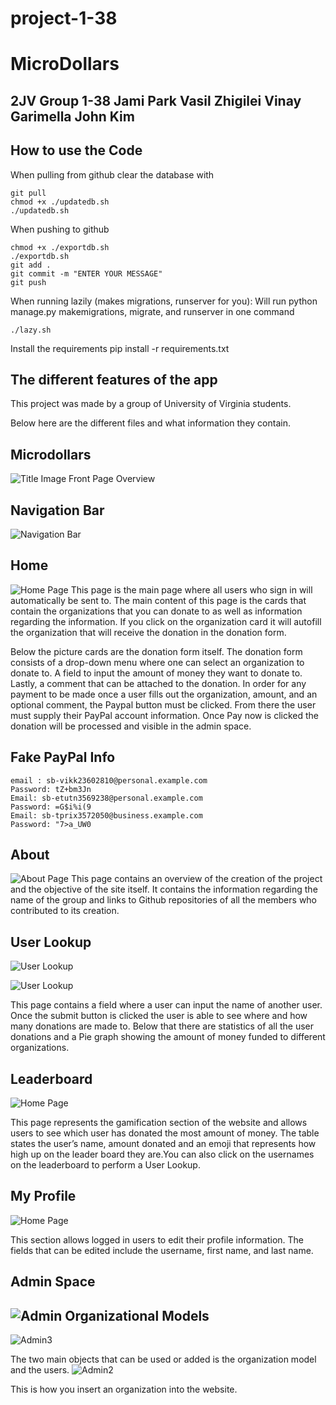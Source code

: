 # project-1-38

MicroDollars
============

2JV Group 1-38
Jami Park Vasil Zhigilei Vinay Garimella John Kim
--------------------------------------------------------


How to use the Code
------------------

When pulling from github clear the database with

    git pull
    chmod +x ./updatedb.sh
    ./updatedb.sh

When pushing to github

    chmod +x ./exportdb.sh
    ./exportdb.sh
    git add .
    git commit -m "ENTER YOUR MESSAGE"
    git push

When running lazily (makes migrations, runserver for you):
Will run python manage.py makemigrations, migrate, and runserver in one command

    ./lazy.sh

Install the requirements
    pip install -r requirements.txt




The different features of the app
---------------------------------

This project was made by a group of University of Virginia students.

Below here are the different files and what information they contain.

Microdollars
-----------
![Title Image](./media/readmeimages/header.png)
Front Page Overview

Navigation Bar
--------------
![Navigation Bar](./media/readmeimages/Navigation.png)

Home
-----
![Home Page](./media/readmeimages/Home.png)
This page is the main page where all users who sign in will automatically be sent to. The main content of this page is the cards that contain the organizations that you can donate to as well as information regarding the information. If you click on the organization card it will autofill the organization that will receive the donation in the donation form.

Below the picture cards are the donation form itself. The donation form consists of a drop-down menu where one can select an organization to donate to. A field to input the amount of money they want to donate to. Lastly, a comment that can be attached to the donation. In order for any payment to be made once a user fills out the organization, amount, and an optional comment, the Paypal button must be clicked. From there the user must supply their PayPal account information. Once Pay now is clicked the donation will be processed and visible in the admin space.

Fake PayPal Info
-------------
    email : sb-vikk23602810@personal.example.com
    Password: tZ+bm3Jn
    Email: sb-etutn3569238@personal.example.com
    Password: =G$i%i(9
    Email: sb-tprix3572050@business.example.com
    Password: "7>a_UW0

About
-----

![About Page](./media/readmeimages/About.png)
This page contains an overview of the creation of the project and the objective of the site itself. It contains the information regarding the name of the group and links to Github repositories of all the members who contributed to its creation.


User Lookup
-----
![User Lookup](./media/readmeimages/Lookup.png)

![User Lookup](./media/readmeimages/Lookup1.png)

This page contains a field where a user can input the name of another user. Once the submit button is clicked the user is able to see where and how many donations are made to. Below that there are statistics of all the user donations and a Pie graph showing the amount of money funded to different organizations. 


Leaderboard
-----
![Home Page](./media/readmeimages/Leaderboard.png)

This page represents the gamification section of the website and allows users to see which user has donated the most amount of money. The table states the user’s name, amount donated and an emoji that represents how high up on the leader board they are.You can also click on the usernames on the leaderboard to perform a User Lookup.

My Profile
----------
![Home Page](./media/readmeimages/Profile.png)

This section allows logged in users to edit their profile information. The fields that can be edited include the username, first name, and last name.


Admin Space
-----------
![Admin](./media/readmeimages/Admin.png)
Organizational Models
---------------------
![Admin3](./media/readmeimages/Admin3.png)


The two main objects that can be used or added is the organization model and the users.
![Admin2](./media/readmeimages/Admin2.png)


This is how you insert an organization into the website.
